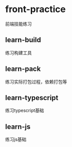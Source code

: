 # front-practice
前端技能练习

## learn-build
练习构建工具

## learn-pack
练习实际打包过程，依赖打包等

## learn-typescript
练习typescript基础

## learn-js
练习js基础